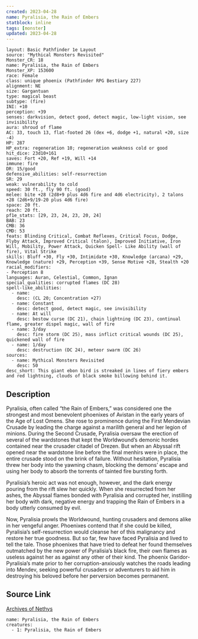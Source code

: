 ```yaml
---
created: 2023-04-28
name: Pyralisia, the Rain of Embers
statblock: inline
tags: [monster]
updated: 2023-04-28
---
```

```statblock
layout: Basic Pathfinder 1e Layout
source: "Mythical Monsters Revisited"
Monster_CR: 18
name: Pyralisia, the Rain of Embers
Monster_XP: 153600
race: Female
class: unique phoenix (Pathfinder RPG Bestiary 227)
alignment: NE
size: Gargantuan
type: magical beast
subtype: (fire)
INI: +10
perception: +39
senses: darkvision, detect good, detect magic, low-light vision, see invisibility
aura: shroud of flame
AC: 33, touch 13, flat-footed 26 (dex +6, dodge +1, natural +20, size -4)
HP: 287
HP_extra: regeneration 10; regeneration weakness cold or good
hit_dice: 23d10+161
saves: Fort +20, Ref +19, Will +14
immune: fire
DR: 15/good
defensive_abilities: self-resurrection
SR: 29
weak: vulnerability to cold
speed: 30 ft., fly 90 ft. (good)
melee: bite +28 (2d8+9 plus 4d6 fire and 4d6 electricity), 2 talons +28 (2d6+9/19-20 plus 4d6 fire)
space: 20 ft.
reach: 20 ft.
pf1e_stats: [29, 23, 24, 23, 20, 24]
BAB: 23
CMB: 36
CMD: 53
feats: Blinding Critical, Combat Reflexes, Critical Focus, Dodge, Flyby Attack, Improved Critical (talon), Improved Initiative, Iron Will, Mobility, Power Attack, Quicken Spell- Like Ability (wall of fire), Vital Strike
skills: Bluff +30, Fly +30, Intimidate +30, Knowledge (arcana) +29, Knowledge (nature) +29, Perception +39, Sense Motive +28, Stealth +20
racial_modifiers:
- Perception 8
languages: Auran, Celestial, Common, Ignan
special_qualities: corrupted flames (DC 28)
spell-like_abilities:
  - name:
    desc: (CL 20; Concentration +27)
  - name: Constant
    desc: detect good, detect magic, see invisibility
  - name: At will
    desc: bestow curse (DC 21), chain lightning (DC 23), continual flame, greater dispel magic, wall of fire
  - name: 3/day
    desc: fire storm (DC 25), mass inflict critical wounds (DC 25), quickened wall of fire
  - name: 1/day
    desc: destruction (DC 24), meteor swarm (DC 26)
sources:
  - name: Mythical Monsters Revisited
    desc: 50
desc_short: This giant ebon bird is streaked in lines of fiery embers and red lightning, clouds of black smoke billowing behind it.
```
## Description
Pyralisia, often called “the Rain of Embers,” was considered one the strongest and most benevolent phoenixes of Avistan in the early years of the Age of Lost Omens. She rose to prominence during the First Mendevian Crusade by leading the charge against a marilith general and her legion of minions. During the Second Crusade, Pyralisia oversaw the erection of several of the wardstones that kept the Worldwound’s demonic hordes contained near the crusader citadel of Drezen. But when an Abyssal rift opened near the wardstone line before the final menhirs were in place, the entire crusade stood on the brink of failure. Without hesitation, Pyralisia threw her body into the yawning chasm, blocking the demons’ escape and using her body to absorb the torrents of tainted fire bursting forth.

Pyralisia’s heroic act was not enough, however, and the dark energy pouring from the rift slew her quickly. When she resurrected from her ashes, the Abyssal flames bonded with Pyralisia and corrupted her, instilling her body with dark, negative energy and trapping the Rain of Embers in a body utterly consumed by evil.

Now, Pyralisia prowls the Worldwound, hunting crusaders and demons alike in her vengeful anger. Phoenixes contend that if she could be killed, Pyralisia’s self-resurrection would cleanse her of this malignancy and restore her true goodness. But so far, few have faced Pyralisia and lived to tell the tale. Those phoenixes that have tried to defeat her found themselves outmatched by the new power of Pyralisia’s black fire, their own flames as useless against her as against any other of their kind. The phoenix Garidor-Pyralisia’s mate prior to her corruption-anxiously watches the roads leading into Mendev, seeking powerful crusaders or adventurers to aid him in destroying his beloved before her perversion becomes permanent.
## Source Link
[Archives of Nethys](https://aonprd.com/MonsterDisplay.aspx?ItemName=Pyralisia%2C%20the%20Rain%20of%20Embers)
```encounter-table
name: Pyralisia, the Rain of Embers
creatures:
  - 1: Pyralisia, the Rain of Embers
```
